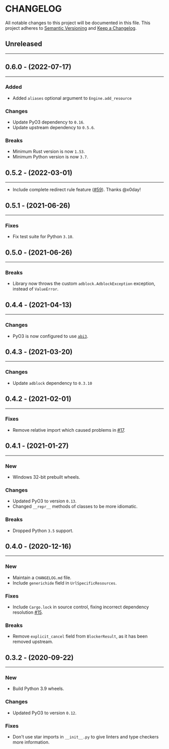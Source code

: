 # CHANGELOG

All notable changes to this project will be documented in this file.
This project adheres to [Semantic Versioning](http://semver.org/) and [Keep a Changelog](http://keepachangelog.com/).

## Unreleased
---

## 0.6.0 - (2022-07-17)
---
### Added
* Added `aliases` optional argument to `Engine.add_resource`

### Changes
* Update PyO3 dependency to `0.16`.
* Update upstream dependency to `0.5.6`.

### Breaks
* Minimum Rust version is now `1.53`.
* Minimum Python version is now `3.7`.

## 0.5.2 - (2022-03-01)
---
* Include complete redirect rule feature ([#59](https://github.com/ArniDagur/python-adblock/pull/59)). Thanks @x0day!

## 0.5.1 - (2021-06-26)
---
### Fixes
* Fix test suite for Python `3.10`.

## 0.5.0 - (2021-06-26)
---
### Breaks
* Library now throws the custom `adblock.AdblockException` exception, instead of `ValueError`.

## 0.4.4 - (2021-04-13)
---
### Changes
* PyO3 is now configured to use [`abi3`](https://pyo3.rs/v0.13.2/building_and_distribution.html#py_limited_apiabi3).

## 0.4.3 - (2021-03-20)
---
### Changes
* Update `adblock` dependency to `0.3.10`

## 0.4.2 - (2021-02-01)
---
### Fixes
* Remove relative import which caused problems in [#17](https://github.com/ArniDagur/python-adblock/issues/17).


## 0.4.1 - (2021-01-27)
---

### New
* Windows 32-bit prebuilt wheels.

### Changes
* Updated PyO3 to version `0.13`.
* Changed `__repr__` methods of classes to be more idiomatic.

### Breaks
* Dropped Python `3.5` support.


## 0.4.0 - (2020-12-16)
---

### New
* Maintain a `CHANGELOG.md` file.
* Include `generichide` field in `UrlSpecificResources`.

### Fixes
* Include `Cargo.lock` in source control, fixing incorrect dependency resolution [#15](https://github.com/ArniDagur/python-adblock/issues/15).

### Breaks
* Remove `explicit_cancel` field from `BlockerResult`, as it has been removed upstream.


## 0.3.2 - (2020-09-22)
---

### New
* Build Python 3.9 wheels.

### Changes
* Updated PyO3 to version `0.12`.

### Fixes
* Don't use star imports in `__init__.py` to give linters and type checkers more information.
